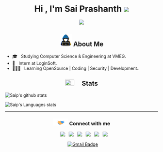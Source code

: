 
<h1 align="center"><b>Hi , I'm Sai Prashanth </b><img src="https://media.giphy.com/media/hvRJCLFzcasrR4ia7z/giphy.gif" width="35"></h1>

<p align="center">
  <a href="https://github.com/DenverCoder1/readme-typing-svg"><img src="https://readme-typing-svg.herokuapp.com?font=Time+New+Roman&color=electric&size=18&center=true&vCenter=true&width=600&height=100&lines=Computer+Science+Student..&hearts;++;Security+Researcher+@LoginSoft,;Active+Learner/Researcher,;Love+to+code..<3"></a>
</p>
<p align="center">
<h2 align="center"><img src="./assets/about_me.gif" width ="40"> About Me</h2> 

- 🎓 &nbsp; Studying Computer Science & Engineering at VMEG.
- 💼 &nbsp; Intern at LoginSoft.
- 👨🏻‍💻 &nbsp; Learning OpenSource | Coding | Security | Development.. 
</p>

<h2 align="center"><img src="https://media.giphy.com/media/iY8CRBdQXODJSCERIr/giphy.gif" width="30" height="20" style="margin-right: 25px;">Stats</h2>

![Saip's github stats](https://github-readme-stats.vercel.app/api?username=saip007&show_icons=true&include_all_commits=true&theme=tokyonight)

![Saip's Languages stats](https://github-readme-stats.vercel.app/api/top-langs/?username=saip007&layout=compact&theme=tokyonight)<br>

<hr>

<h3 align="center"><img src="./assets/handshake.gif" width ="50" > Connect with me </h3>
<p align="center">

 <div align="center"  class="icons-social" style="margin-left: 8px;">
		<a style="margin-left: 8px;" target="_blank" href="https://stackoverflow.com/users/17144130/saip007">
				<img src="https://img.icons8.com/external-tal-revivo-color-tal-revivo/40/000000/external-stack-overflow-is-a-question-and-answer-site-for-professional-logo-color-tal-revivo.png"></a>
        <a style="margin-left: 8px;"  target="_blank" href="https://www.linkedin.com/in/saip007/">
			<img src="https://img.icons8.com/doodle/40/000000/linkedin--v2.png"></a>
		<a style="margin-left: 8px;" target="_blank" href="https://twitter.com/saip_007">
			<img src="https://img.icons8.com/doodle/40/000000/twitter-squared--v2.png" ></a>
        <a style="margin-left: 8px;" target="_blank" href="https://instagram.com/saip_007">
			<img src="https://img.icons8.com/doodle/40/000000/instagram-new--v2.png"></a>
        <a style="margin-left: 8px;" target="_blank" href="https://github.com/saip007">
		<img src="https://img.icons8.com/doodle/40/000000/github--v1.png"></a>
		<a style="margin-left: 8px;" target="_blank" href="https://www.youtube.com/@techdhunia">
				<img src="https://img.icons8.com/doodle/40/000000/youtube--v2.png" ></a>
	 <br>

[![Gmail Badge](https://img.shields.io/badge/-saip4622@outlook.com-c14438?style=flat-square&logo=Gmail&logoColor=white&link=mailto:saip4622@outlook.com)](mailto:saip4622@outlook.com)

</div>
</p>
